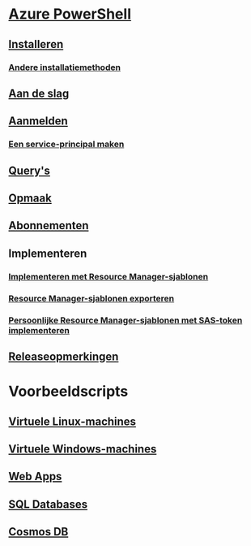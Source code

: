 # [Azure PowerShell](overview.md)
## [Installeren](install-azurerm-ps.md)
### [Andere installatiemethoden](other-install.md)
## [Aan de slag](get-started-azureps.md)
## [Aanmelden](authenticate-azureps.md)
### [Een service-principal maken](create-azure-service-principal-azureps.md)
## [Query's](queries-azureps.md)
## [Opmaak](formatting-output.md)
## [Abonnementen](manage-subscriptions-azureps.md)
## Implementeren
### [Implementeren met Resource Manager-sjablonen](https://docs.microsoft.com/azure/azure-resource-manager/resource-group-template-deploy)
### [Resource Manager-sjablonen exporteren](https://docs.microsoft.com/azure/azure-resource-manager/resource-manager-export-template-powershell)
### [Persoonlijke Resource Manager-sjablonen met SAS-token implementeren](https://docs.microsoft.com/azure/azure-resource-manager/resource-manager-powershell-sas-token)
## [Releaseopmerkingen](release-notes-azureps.md)

# Voorbeeldscripts
## [Virtuele Linux-machines](https://docs.microsoft.com/azure/virtual-machines/linux/powershell-samples?toc=%2fpowershell%2fmodule%2ftoc.json)
## [Virtuele Windows-machines](https://docs.microsoft.com/azure/virtual-machines/windows/powershell-samples?toc=%2fpowershell%2fmodule%2ftoc.json)
## [Web Apps](https://docs.microsoft.com/azure/app-service-web/app-service-powershell-samples?toc=%2fpowershell%2fmodule%2ftoc.json)
## [SQL Databases](https://docs.microsoft.com/azure/sql-database/sql-database-powershell-samples?toc=%2fpowershell%2fmodule%2ftoc.json)
## [Cosmos DB](https://docs.microsoft.com/azure/cosmos-db/powershell-samples?toc=%2fpowershell%2fmodules%2ftoc.json)
